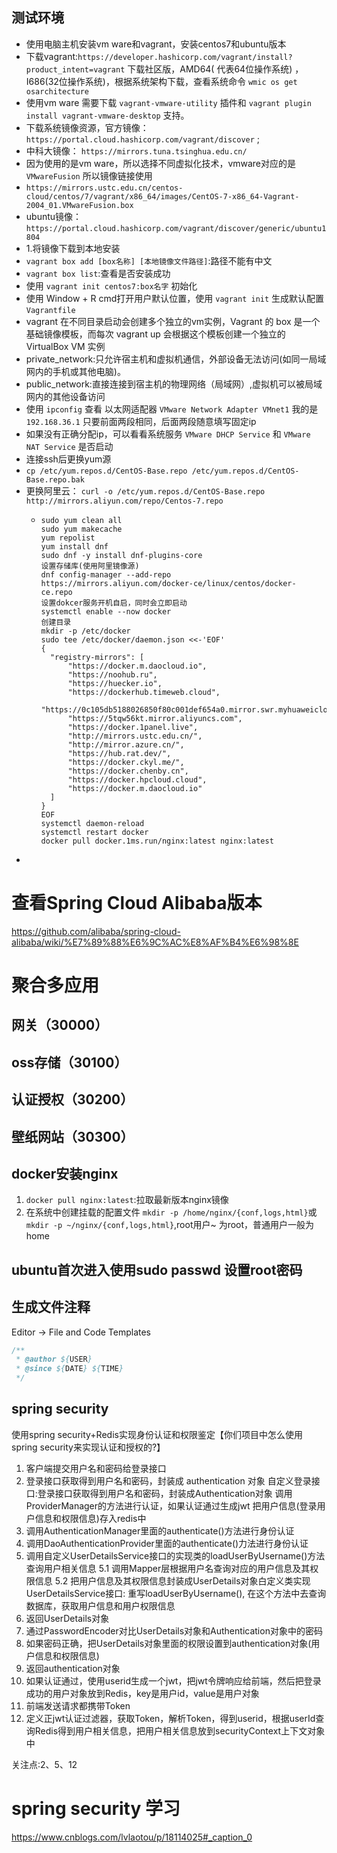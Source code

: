 ## 测试环境

- 使用电脑主机安装vm ware和vagrant，安装centos7和ubuntu版本
- 下载vagrant:`https://developer.hashicorp.com/vagrant/install?product_intent=vagrant` 下载社区版，AMD64(
  代表64位操作系统)
  ，I686(32位操作系统)，根据系统架构下载，查看系统命令 `wmic os get osarchitecture`
- 使用vm ware 需要下载 `vagrant-vmware-utility` 插件和 `vagrant plugin install vagrant-vmware-desktop` 支持。
- 下载系统镜像资源，官方镜像： `https://portal.cloud.hashicorp.com/vagrant/discover` ;
- 中科大镜像： `https://mirrors.tuna.tsinghua.edu.cn/`
- 因为使用的是vm ware，所以选择不同虚拟化技术，vmware对应的是 `VMwareFusion` 所以镜像链接使用
- `https://mirrors.ustc.edu.cn/centos-cloud/centos/7/vagrant/x86_64/images/CentOS-7-x86_64-Vagrant-2004_01.VMwareFusion.box`
- ubuntu镜像： `https://portal.cloud.hashicorp.com/vagrant/discover/generic/ubuntu1804`
- 1.将镜像下载到本地安装
- `vagrant box add [box名称] [本地镜像文件路径]`:路径不能有中文
- `vagrant box list`:查看是否安装成功
- 使用 `vagrant init centos7:box名字` 初始化
- 使用 Window + R cmd打开用户默认位置，使用 `vagrant init` 生成默认配置 `Vagrantfile`
- vagrant 在不同目录启动会创建多个独立的vm实例，Vagrant 的 box 是一个基础镜像模板，而每次 vagrant up 会根据这个模板创建一个独立的
  VirtualBox VM 实例
- private_network:只允许宿主机和虚拟机通信，外部设备无法访问(如同一局域网内的手机或其他电脑)。
- public_network:直接连接到宿主机的物理网络（局域网）,虚拟机可以被局域网内的其他设备访问
- 使用 `ipconfig` 查看 以太网适配器 `VMware Network Adapter VMnet1` 我的是 ` 192.168.36.1` 只要前面两段相同，后面两段随意填写固定ip
- 如果没有正确分配ip，可以看看系统服务 `VMware DHCP Service` 和 `VMware NAT Service` 是否启动
- 连接ssh后更换yum源
- `cp /etc/yum.repos.d/CentOS-Base.repo /etc/yum.repos.d/CentOS-Base.repo.bak`
- 更换阿里云： `curl -o /etc/yum.repos.d/CentOS-Base.repo http://mirrors.aliyun.com/repo/Centos-7.repo`
  - ```shell
    sudo yum clean all
    sudo yum makecache
    yum repolist
    yum install dnf
    sudo dnf -y install dnf-plugins-core
    设置存储库(使用阿里镜像源)
    dnf config-manager --add-repo https://mirrors.aliyun.com/docker-ce/linux/centos/docker-ce.repo
    设置dokcer服务开机自启，同时会立即启动
    systemctl enable --now docker
    创建目录
    mkdir -p /etc/docker
    sudo tee /etc/docker/daemon.json <<-'EOF'
    {
      "registry-mirrors": [
          "https://docker.m.daocloud.io",
          "https://noohub.ru",
          "https://huecker.io",
          "https://dockerhub.timeweb.cloud",
          "https://0c105db5188026850f80c001def654a0.mirror.swr.myhuaweicloud.com",
          "https://5tqw56kt.mirror.aliyuncs.com",
          "https://docker.1panel.live",
          "http://mirrors.ustc.edu.cn/",
          "http://mirror.azure.cn/",
          "https://hub.rat.dev/",
          "https://docker.ckyl.me/",
          "https://docker.chenby.cn",
          "https://docker.hpcloud.cloud",
          "https://docker.m.daocloud.io"
      ]
    }
    EOF
    systemctl daemon-reload
    systemctl restart docker
    docker pull docker.1ms.run/nginx:latest nginx:latest
- ```
  
# 查看Spring Cloud Alibaba版本
https://github.com/alibaba/spring-cloud-alibaba/wiki/%E7%89%88%E6%9C%AC%E8%AF%B4%E6%98%8E

# 聚合多应用

## 网关（30000）

## oss存储（30100）

## 认证授权（30200）

## 壁纸网站（30300）

## docker安装nginx

1. `docker pull nginx:latest`:拉取最新版本nginx镜像
2. 在系统中创建挂载的配置文件 `mkdir -p /home/nginx/{conf,logs,html}`或`mkdir -p ~/nginx/{conf,logs,html}`,root用户~
   为root，普通用户一般为home

## ubuntu首次进入使用sudo passwd 设置root密码

## 生成文件注释
Editor -> File and Code Templates
```java
/**
 * @author ${USER}
 * @since ${DATE} ${TIME}
 */
```


## spring security
使用spring security+Redis实现身份认证和权限鉴定【你们项目中怎么使用spring security来实现认证和授权的?】
1. 客户端提交用户名和密码给登录接口
2. 登录接口获取得到用户名和密码，封装成 authentication 对象
  自定义登录接口:登录接口获取得到用户名和密码，封装成Authentication对象
  调用ProviderManager的方法进行认证，如果认证通过生成jwt
  把用户信息(登录用户信息和权限信息)存入redis中
3. 调用AuthenticationManager里面的authenticate()方法进行身份认证
4. 调用DaoAuthenticationProvider里面的authenticate()力法进行身份认证
5. 调用自定义UserDetailsService接口的实现类的loadUserByUsername()方法查询用户相关信息 
  5.1 调用Mapper层根据用户名查询对应的用户信息及其权限信息
  5.2 把用户信息及其权限信息封装成UserDetails对象白定义类实现UserDetailsService接口:
    重写loadUserByUsername(), 在这个方法中去查询数据库，获取用户信息和用户权限信息
6. 返回UserDetails对象
7. 通过PasswordEncoder对比UserDetails对象和Authentication对象中的密码
8. 如果密码正确，把UserDetails对象里面的权限设置到authentication对象(用户信息和权限信息)
9. 返回authentication对象
10. 如果认证通过，使用userid生成一个jwt，把jwt令牌响应给前端，然后把登录成功的用户对象放到Redis，key是用户id，value是用户对象
11. 前端发送请求都携带Token
12. 定义正jwt认证过滤器，获取Token，解析Token，得到userid，根据userId查询Redis得到用户相关信息，把用户相关信息放到securityContext上下文对象中

关注点:2、5、12

# spring security 学习
https://www.cnblogs.com/lvlaotou/p/18114025#_caption_0